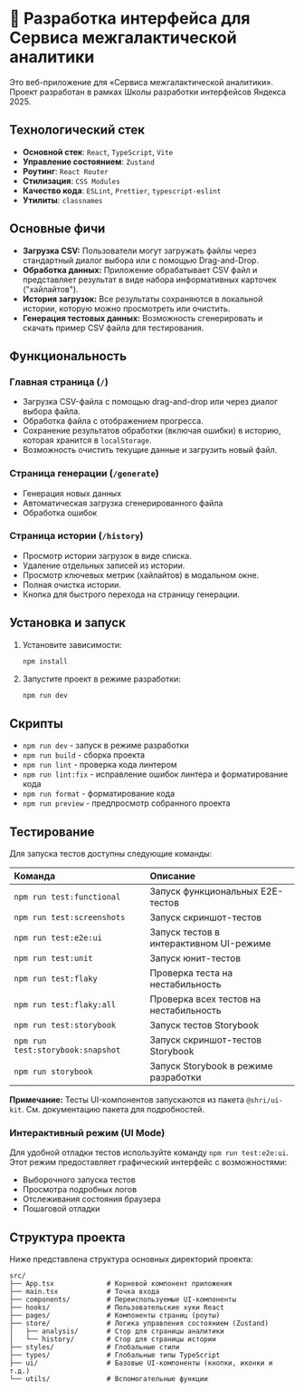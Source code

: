 # 🚀 Разработка интерфейса для Сервиса межгалактической аналитики

Это веб-приложение для «Сервиса межгалактической аналитики». Проект разработан в рамках Школы разработки интерфейсов Яндекса 2025.

## Технологический стек

- **Основной стек**: `React`, `TypeScript`, `Vite`
- **Управление состоянием**: `Zustand`
- **Роутинг**: `React Router`
- **Стилизация**: `CSS Modules`
- **Качество кода**: `ESLint`, `Prettier`, `typescript-eslint`
- **Утилиты**: `classnames`

## Основные фичи

-   **Загрузка CSV:** Пользователи могут загружать файлы через стандартный диалог выбора или с помощью Drag-and-Drop.
-   **Обработка данных:** Приложение обрабатывает CSV файл и представляет результат в виде набора информативных карточек ("хайлайтов").
-   **История загрузок:** Все результаты сохраняются в локальной истории, которую можно просмотреть или очистить.
-   **Генерация тестовых данных:** Возможность сгенерировать и скачать пример CSV файла для тестирования.

## Функциональность

### Главная страница (`/`)
- Загрузка CSV-файла с помощью drag-and-drop или через диалог выбора файла.
- Обработка файла с отображением прогресса.
- Сохранение результатов обработки (включая ошибки) в историю, которая хранится в `localStorage`.
- Возможность очистить текущие данные и загрузить новый файл.

### Страница генерации (`/generate`)
- Генерация новых данных
- Автоматическая загрузка сгенерированного файла
- Обработка ошибок

### Страница истории (`/history`)
- Просмотр истории загрузок в виде списка.
- Удаление отдельных записей из истории.
- Просмотр ключевых метрик (хайлайтов) в модальном окне.
- Полная очистка истории.
- Кнопка для быстрого перехода на страницу генерации.

## Установка и запуск

1. Установите зависимости:
   ```bash
   npm install
   ```

2. Запустите проект в режиме разработки:
   ```bash
   npm run dev
   ```

## Скрипты

- `npm run dev` - запуск в режиме разработки
- `npm run build` - сборка проекта
- `npm run lint` - проверка кода линтером
- `npm run lint:fix` - исправление ошибок линтера и форматирование кода
- `npm run format` - форматирование кода
- `npm run preview` - предпросмотр собранного проекта

## Тестирование

Для запуска тестов доступны следующие команды:

| Команда | Описание |
| :--- | :--- |
| `npm run test:functional` | Запуск функциональных E2E-тестов |
| `npm run test:screenshots` | Запуск скриншот-тестов |
| `npm run test:e2e:ui` | Запуск тестов в интерактивном UI-режиме |
| `npm run test:unit` | Запуск юнит-тестов |
| `npm run test:flaky` | Проверка теста на нестабильность |
| `npm run test:flaky:all` | Проверка всех тестов на нестабильность |
| `npm run test:storybook` | Запуск тестов Storybook |
| `npm run test:storybook:snapshot` | Запуск скриншот-тестов Storybook |
| `npm run storybook` | Запуск Storybook в режиме разработки |

**Примечание:** Тесты UI-компонентов запускаются из пакета `@shri/ui-kit`. См. документацию пакета для подробностей.

### Интерактивный режим (UI Mode)

Для удобной отладки тестов используйте команду `npm run test:e2e:ui`. Этот режим предоставляет графический интерфейс с возможностями:
- Выборочного запуска тестов
- Просмотра подробных логов
- Отслеживания состояния браузера
- Пошаговой отладки

## Структура проекта

Ниже представлена структура основных директорий проекта:

```
src/
├── App.tsx             # Корневой компонент приложения
├── main.tsx            # Точка входа
├── components/         # Переиспользуемые UI-компоненты
├── hooks/              # Пользовательские хуки React
├── pages/              # Компоненты страниц (роуты)
├── store/              # Логика управления состоянием (Zustand)
│   ├── analysis/       # Стор для страницы аналитики
│   └── history/        # Стор для страницы истории
├── styles/             # Глобальные стили
├── types/              # Глобальные типы TypeScript
├── ui/                 # Базовые UI-компоненты (кнопки, иконки и т.д.)
└── utils/              # Вспомогательные функции
```
